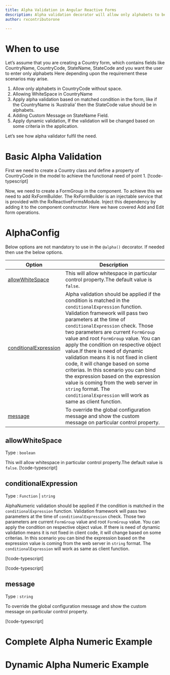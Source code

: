 ```yaml
---
title: Alpha Validation in Angular Reactive Forms
description: Alpha validation decorator will allow only alphabets to be entered. It will not allow any number or special character. If user tries to do so the property will become invalid. To use the alpha decorator on particular property.
author: rxcontributorone

---
```

# When to use
 Let’s assume that you are creating a Country form, which contains fields like CountryName, CountryCode, StateName, StateCode and you want the user to enter only alphabets Here depending upon the requirement these scenarios may arise.
1.	Allow only alphabets in CountryCode without space.
2.	Allowing WhiteSpace in CountryName
3.	Apply alpha validation based on matched condition in the form, like if the CountryName  is ‘Australia’ then the StateCode value should be in alphabets.
4.	Adding Custom Message on StateName Field.
5.	Apply dynamic validation, If the validation will be changed based on some criteria in the application.

Let’s see how alpha validator fulfil the need.
 
# Basic Alpha Validation
First we need to create a Country class and define a property of CountryCode in the model to achieve the functional need of point 1.
[!code-typescript[](../../examples/reactive-form-validators/alpha/rxweb-alpha-validation-add-angular-reactive-form/src/app/country/country.model.ts?highlight=5)]

Now, we need to create a FormGroup in the component. To achieve this we need to add RxFormBuilder. The RxFormBuilder is an injectable service that is provided with the RxReactiveFormsModule. Inject this dependency by adding it to the component constructor.
Here we have covered Add and Edit form operations. 

# AlphaConfig
Below options are not mandatory to use in the `@alpha()` decorator. If needed then use the below options.


|Option | Description |
|--- | ---- |
|[allowWhiteSpace](#allowwhitespace) | This will allow whitespace in particular control property.The default value is `false`. |
|[conditionalExpression](#conditionalexpression) | Alpha validation should be applied if the condition is matched in the `conditionalExpression` function. Validation framework will pass two parameters at the time of `conditionalExpression` check. Those two parameters are current `FormGroup` value and root `FormGroup` value. You can apply the condition on respective object value.If there is need of dynamic validation means it is not fixed in client code, it will change based on some criterias. In this scenario you can bind the expression based on the expression value is coming from the web server in `string` format. The `conditionalExpression` will work as same as client function. |
|[message](#message) | To override the global configuration message and show the custom message on particular control property. |

## allowWhiteSpace 
Type :  `boolean` 

This will allow whitespace in particular control property.The default value is `false`.
[!code-typescript[](../../examples/reactive-form-validators/alpha/complete-rxweb-alpha-validation-add-angular-reactive-form/src/app/country/country.model.ts#L7-L8)]


## conditionalExpression 
Type :  `Function`  |  `string` 

AlphaNumeric validation should be applied if the condition is matched in the `conditionalExpression` function. Validation framework will pass two parameters at the time of `conditionalExpression` check. Those two parameters are current `FormGroup` value and root `FormGroup` value. You can apply the condition on respective object value.
If there is need of dynamic validation means it is not fixed in client code, it will change based on some criterias. In this scenario you can bind the expression based on the expression value is coming from the web server in `string` format. The `conditionalExpression` will work as same as client function.

[!code-typescript[](../../examples/reactive-form-validators/alpha/complete-rxweb-alpha-validation-add-angular-reactive-form/src/app/country/country.model.ts#L13-L14)]



[!code-typescript[](../../examples/reactive-form-validators/alpha/complete-rxweb-alpha-validation-add-angular-reactive-form/src/app/country/country.model.ts#L13-L14)]

## message 
Type :  `string` 

To override the global configuration message and show the custom message on particular control property.

[!code-typescript[](../../examples/reactive-form-validators/alpha/complete-rxweb-alpha-validation-add-angular-reactive-form/src/app/country/country.model.ts#L10-L11)]


# Complete Alpha Numeric Example

# Dynamic Alpha Numeric Example

